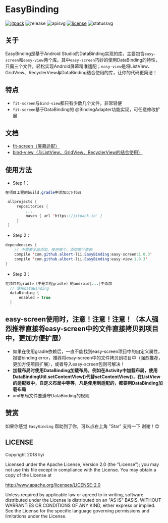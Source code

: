 # EasyBinding
[![jitpack][jitpacksvg]][jitpack] ![release][releasesvg] ![apisvg] [![license][licensesvg]][license] ![statussvg]

## 关于
EasyBinding是基于Android Studio的DataBinding实现的库，主要包含`easy-screen`和`easy-view`两个库。其中`easy-screen`巧妙的使用DataBinding的特性，只需三个文件，轻松实现Android屏幕精准适配；`easy-view`是将ListView、GridView、RecyclerView与DataBinding结合使用的库，让你的代码更简洁！

## 特点
- `fit-screen`与`bind-view`都只有少数几个文件，非常轻便
- `fit-screen`基于DataBinding的 @BindingAdapter功能实现，可任意修改扩展

## 文档
- [fit-screen（屏幕适配）][fit-screen]
- [bind-view（与ListView、GridView、RecyclerView的结合使用）][bind-view]

## 使用方法
- Step 1：  
```Java
在项目工程的build.gradle中添加以下代码

 allprojects {
     repositories {
         ...
         maven { url 'https://jitpack.io' }
     }
 }
```
- Step 2：  
```Java
dependencies {
    // 不需要全部添加，使用哪个，添加哪个依赖
    compile 'com.github.albert-lii.EasyBinding:easy-screen:1.0.3'
    compile 'com.github.albert-lii.EasyBinding:easy-view:1.0.3'
}
```
- Step 3：  
```Java
在项目的gradle（不是工程gradle）的android{...}中添加
  // 使用dataBinding
  dataBinding {
      enabled = true
  }
```
## easy-screen使用时，注意！注意！注意！（本人强烈推荐直接将easy-screen中的文件直接拷贝到项目中，更加方便扩展）
- 如果在使用gradle依赖后，一直不能找到easy-screen项目中的自定义属性，报错binding error，推荐将esay-screen中的文件拷贝到项目中（强烈推荐，更加方便项目扩展），或者导入easy-screen包则可解决！
- **加载布局时使用DataBinding加载布局，例如在Activity中加载布局，使用DataBindingUtil.setContentView()代替setContentView()，在ListView的适配器中，自定义布局中等等，凡是使用到适配的，都要用DataBinding加载布局**
- xml布局文件要遵守DataBinding的规则

## 赞赏
如果你感觉 `EasyBinding` 帮助到了你，可以点右上角 "Star" 支持一下 谢谢！:blush:

## LICENSE
Copyright 2018 liyi

Licensed under the Apache License, Version 2.0 (the "License");
you may not use this file except in compliance with the License.
You may obtain a copy of the License at

   http://www.apache.org/licenses/LICENSE-2.0

Unless required by applicable law or agreed to in writing, software
distributed under the License is distributed on an "AS IS" BASIS,
WITHOUT WARRANTIES OR CONDITIONS OF ANY KIND, either express or implied.
See the License for the specific language governing permissions and
limitations under the License.



[jitpacksvg]:https://jitpack.io/v/albert-lii/EasyBinding.svg
[jitpack]:https://jitpack.io/#albert-lii/EasyBinding
[releasesvg]:https://img.shields.io/badge/release-1.0.3-0f80c1.svg
[apisvg]: https://img.shields.io/badge/API-9+-brightgreen.svg
[licensesvg]: https://img.shields.io/badge/License-Apache--2.0-0f80c1.svg
[license]:http://www.apache.org/licenses/LICENSE-2.0
[statussvg]:https://img.shields.io/librariesio/github/phoenixframework/phoenix.svg

[fit-screen]:https://github.com/albert-lii/EasyBinding/blob/master/fit-screen/README.md
[bind-view]:https://github.com/albert-lii/EasyBinding/blob/master/bind-view/README.md
